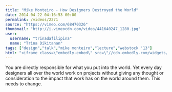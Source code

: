 ```yaml
---
title: "Mike Monteiro - How Designers Destroyed the World"
date: 2014-04-22 04:16:53 00:00
permalink: /videos/2271
source: "https://vimeo.com/68470326"
thumbnail: "http://i.vimeocdn.com/video/441640247_1280.jpg"
user:
  username: "trinadafilipina"
  name: "Trina Dikitanan"
tags: ["design","talk","mike monteiro","lecture","webstock '13"]
html: "<iframe class=\"embedly-embed\" src=\"//cdn.embedly.com/widgets/media.html?src=http%3A%2F%2Fplayer.vimeo.com%2Fvideo%2F68470326&wmode=transparent&src_secure=1&url=http%3A%2F%2Fvimeo.com%2F68470326&image=http%3A%2F%2Fi.vimeocdn.com%2Fvideo%2F441640247_1280.jpg&key=daaebf4d9cdd46779200162d0ca86e20&type=text%2Fhtml&schema=vimeo\" width=\"1280\" height=\"720\" scrolling=\"no\" frameborder=\"0\" allowfullscreen></iframe>"
---
```


You are directly responsible for what you put into the world. Yet every day designers all over the world work on projects without giving any thought or consideration to the impact that work has on the world around them. This needs to change.